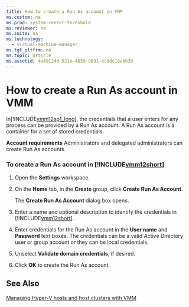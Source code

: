 ```yaml
---
title: How to create a Run As account in VMM
ms.custom: na
ms.prod: system-center-threshold
ms.reviewer: na
ms.suite: na
ms.technology: 
  - virtual-machine-manager
ms.tgt_pltfrm: na
ms.topic: article
ms.assetid: 4a49124d-521e-4859-9891-ec8dc18abb38
---
```

# How to create a Run As account in VMM
In[!INCLUDE[vmm12sp1_long](../../Token/vmm12sp1_long_md.md)], the credentials that a user enters for any process can be provided by a Run As account. A Run As account is a container for a set of stored credentials.

**Account requirements** Administrators and delegated administrators can create Run As accounts.

### To create a Run As account in [!INCLUDE[vmm12short](../../Token/vmm12short_md.md)]

1.  Open the **Settings** workspace.

2.  On the **Home** tab, in the **Create** group, click **Create Run As Account**.

    The **Create Run As Account** dialog box opens.

3.  Enter a name and optional description to identify the credentials in [!INCLUDE[vmm12short](../../Token/vmm12short_md.md)].

4.  Enter credentials for the Run As account in the **User name** and **Password** text boxes. The credentials can be a valid Active Directory user or group account or they can be local credentials.

5.  Unselect **Validate domain credentials**, if desired.

6.  Click **OK** to create the Run As account.

## See Also
[Managing Hyper-V hosts and host clusters with VMM](Managing-Hyper-V-hosts-and-host-clusters-with-VMM.md)


